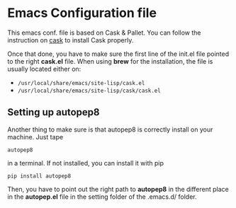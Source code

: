 Emacs Configuration file 
========================

This emacs conf. file is based on Cask & Pallet.
You can follow the instruction on [cask](http://cask.readthedocs.org/en/latest/) to install Cask properly.

Once that done,  you have to make  sure the first line  of the init.el
file pointed to  the right **cask.el** file.  When  using **brew** for
the installation, the file is usually located either on:

- ``/usr/local/share/emacs/site-lisp/cask.el``
- ``/usr/local/share/emacs/site-lisp/cask/cask.el``


Setting up autopep8
-------------------

Another thing  to make sure is  that autopep8 is correctly  install on
your machine. Just tape

```
autopep8
```

in a terminal. If not installed, you can install it with pip

``` 
pip install autopep8
```

Then, you  have to  point out  the right path  to **autopep8**  in the
different place  in the **autopep.el**  file in the setting  folder of
the .emacs.d/ folder. 

